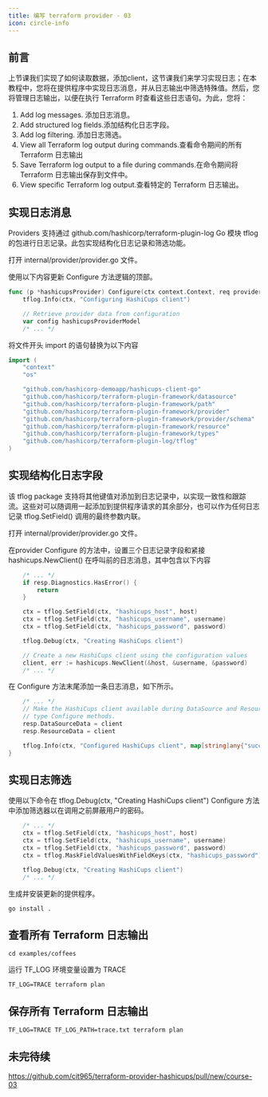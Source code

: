 ```yaml
---
title: 编写 terraform provider - 03
icon: circle-info
---
```


## 前言

上节课我们实现了如何读取数据，添加client，这节课我们来学习实现日志；在本教程中，您将在提供程序中实现日志消息，并从日志输出中筛选特殊值。然后，您将管理日志输出，以便在执行 Terraform 时查看这些日志语句。为此，您将：


1. Add log messages. 添加日志消息。
2. Add structured log fields.添加结构化日志字段。
3. Add log filtering. 添加日志筛选。
4. View all Terraform log output during commands.查看命令期间的所有 Terraform 日志输出
5. Save Terraform log output to a file during commands.在命令期间将 Terraform 日志输出保存到文件中。
6. View specific Terraform log output.查看特定的 Terraform 日志输出。

## 实现日志消息

Providers 支持通过 github.com/hashicorp/terraform-plugin-log Go 模块 tflog 的包进行日志记录。此包实现结构化日志记录和筛选功能。

打开 internal/provider/provider.go 文件。

使用以下内容更新 Configure 方法逻辑的顶部。

```go
func (p *hashicupsProvider) Configure(ctx context.Context, req provider.ConfigureRequest, resp *provider.ConfigureResponse) {
    tflog.Info(ctx, "Configuring HashiCups client")

    // Retrieve provider data from configuration
    var config hashicupsProviderModel
    /* ... */

```

将文件开头 import 的语句替换为以下内容

```go
import (
    "context"
    "os"

    "github.com/hashicorp-demoapp/hashicups-client-go"
    "github.com/hashicorp/terraform-plugin-framework/datasource"
    "github.com/hashicorp/terraform-plugin-framework/path"
    "github.com/hashicorp/terraform-plugin-framework/provider"
    "github.com/hashicorp/terraform-plugin-framework/provider/schema"
    "github.com/hashicorp/terraform-plugin-framework/resource"
    "github.com/hashicorp/terraform-plugin-framework/types"
    "github.com/hashicorp/terraform-plugin-log/tflog"
)

```

## 实现结构化日志字段

该 tflog package 支持将其他键值对添加到日志记录中，以实现一致性和跟踪流。这些对可以随调用一起添加到提供程序请求的其余部分，也可以作为任何日志记录 tflog.SetField() 调用的最终参数内联。

打开 internal/provider/provider.go 文件。

在provider Configure 的方法中，设置三个日志记录字段和紧接 hashicups.NewClient() 在呼叫前的日志消息，其中包含以下内容

```go
    /* ... */
    if resp.Diagnostics.HasError() {
        return
    }

    ctx = tflog.SetField(ctx, "hashicups_host", host)
    ctx = tflog.SetField(ctx, "hashicups_username", username)
    ctx = tflog.SetField(ctx, "hashicups_password", password)

    tflog.Debug(ctx, "Creating HashiCups client")

    // Create a new HashiCups client using the configuration values
    client, err := hashicups.NewClient(&host, &username, &password)
    /* ... */

```

在 Configure 方法末尾添加一条日志消息，如下所示。

```go
    /* ... */
    // Make the HashiCups client available during DataSource and Resource
    // type Configure methods.
    resp.DataSourceData = client
    resp.ResourceData = client

    tflog.Info(ctx, "Configured HashiCups client", map[string]any{"success": true})
}

```

## 实现日志筛选

使用以下命令在 tflog.Debug(ctx, "Creating HashiCups client") Configure 方法中添加筛选器以在调用之前屏蔽用户的密码。

```go
    /* ... */
    ctx = tflog.SetField(ctx, "hashicups_host", host)
    ctx = tflog.SetField(ctx, "hashicups_username", username)
    ctx = tflog.SetField(ctx, "hashicups_password", password)
    ctx = tflog.MaskFieldValuesWithFieldKeys(ctx, "hashicups_password")

    tflog.Debug(ctx, "Creating HashiCups client")
    /* ... */

```

生成并安装更新的提供程序。
```shell
go install .
```

## 查看所有 Terraform 日志输出

```shell
cd examples/coffees
```

运行 TF_LOG 环境变量设置为 TRACE 
```shell
TF_LOG=TRACE terraform plan
```

## 保存所有 Terraform 日志输出

```shell
TF_LOG=TRACE TF_LOG_PATH=trace.txt terraform plan
```

## 未完待续

https://github.com/cit965/terraform-provider-hashicups/pull/new/course-03
